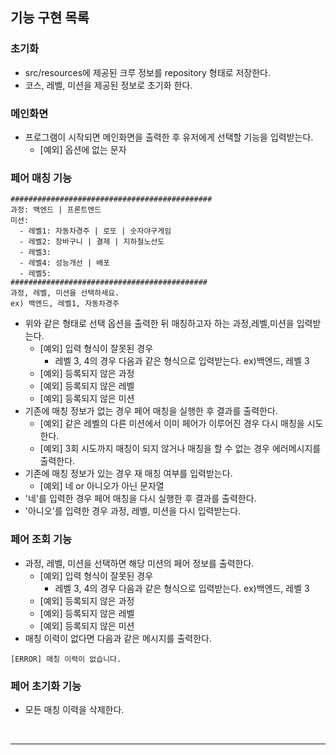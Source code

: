 ## 기능 구현 목록
### 초기화
- src/resources에 제공된 크루 정보를 repository 형태로 저장한다.
- 코스, 레벨, 미션을 제공된 정보로 초기화 한다.

### 메인화면
- 프로그램이 시작되면 메인화면을 출력한 후 유저에게 선택할 기능을 입력받는다.
    - [예외] 옵션에 없는 문자

### 페어 매칭 기능

```
#############################################
과정: 백엔드 | 프론트엔드
미션:
  - 레벨1: 자동차경주 | 로또 | 숫자야구게임
  - 레벨2: 장바구니 | 결제 | 지하철노선도
  - 레벨3: 
  - 레벨4: 성능개선 | 배포
  - 레벨5: 
############################################
과정, 레벨, 미션을 선택하세요.
ex) 백엔드, 레벨1, 자동차경주
```
- 위와 같은 형태로 선택 옵션을 출력한 뒤 매칭하고자 하는 과정,레벨,미션을 입력받는다.
    - [예외] 입력 형식이 잘못된 경우
        - 레벨 3, 4의 경우 다음과 같은 형식으로 입력받는다. ex)백엔드, 레벨 3 
    - [예외] 등록되지 않은 과정
    - [예외] 등록되지 않은 레벨
    - [예외] 등록되지 않은 미션
- 기존에 매칭 정보가 없는 경우 페어 매칭을 실행한 후 결과를 출력한다.
    - [예외] 같은 레벨의 다른 미션에서 이미 페어가 이루어진 경우 다시 매칭을 시도한다.
    - [예외] 3회 시도까지 매칭이 되지 않거나 매칭을 할 수 없는 경우 에러메시지를 출력한다.
- 기존에 매칭 정보가 있는 경우 재 매칭 여부를 입력받는다.
    - [예외] 네 or 아니오가 아닌 문자열
- '네'를 입력한 경우 페어 매칭을 다시 실행한 후 결과를 출력한다.
- '아니오'를 입력한 경우 과정, 레벨, 미션을 다시 입력받는다.

### 페어 조회 기능
- 과정, 레벨, 미션을 선택하면 해당 미션의 페어 정보를 출력한다.
    - [예외] 입력 형식이 잘못된 경우
        - 레벨 3, 4의 경우 다음과 같은 형식으로 입력받는다. ex)백엔드, 레벨 3 
    - [예외] 등록되지 않은 과정
    - [예외] 등록되지 않은 레벨
    - [예외] 등록되지 않은 미션
- 매칭 이력이 없다면 다음과 같은 메시지를 출력한다.

```
[ERROR] 매칭 이력이 없습니다.
```

### 페어 초기화 기능
- 모든 매칭 이력을 삭제한다.

<br>

---

    